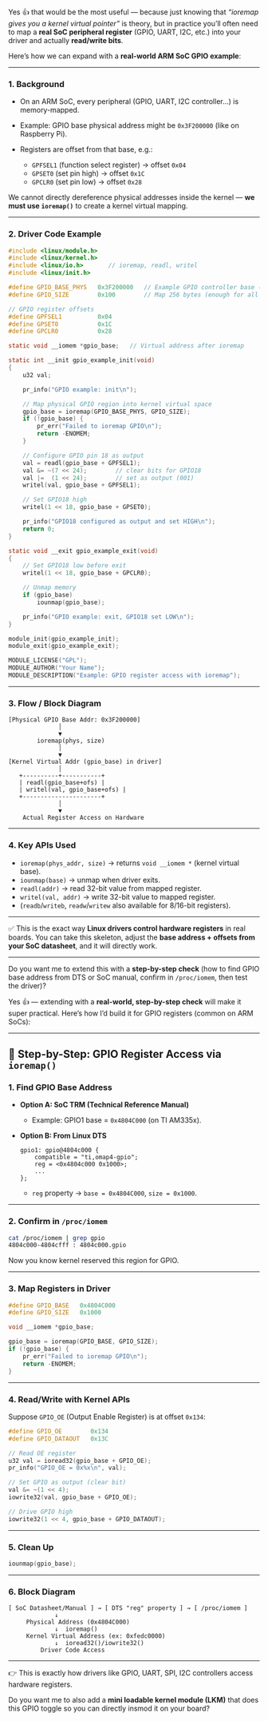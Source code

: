 Yes 👍 that would be the most useful — because just knowing that *“ioremap gives you a kernel virtual pointer”* is theory, but in practice you’ll often need to map a **real SoC peripheral register** (GPIO, UART, I2C, etc.) into your driver and actually **read/write bits**.

Here’s how we can expand with a **real-world ARM SoC GPIO example**:

---

### 1. **Background**

* On an ARM SoC, every peripheral (GPIO, UART, I2C controller…) is memory-mapped.
* Example: GPIO base physical address might be `0x3F200000` (like on Raspberry Pi).
* Registers are offset from that base, e.g.:

  * `GPFSEL1` (function select register) → offset `0x04`
  * `GPSET0` (set pin high) → offset `0x1C`
  * `GPCLR0` (set pin low) → offset `0x28`

We cannot directly dereference physical addresses inside the kernel — **we must use `ioremap()`** to create a kernel virtual mapping.

---

### 2. **Driver Code Example**

```c
#include <linux/module.h>
#include <linux/kernel.h>
#include <linux/io.h>       // ioremap, readl, writel
#include <linux/init.h>

#define GPIO_BASE_PHYS   0x3F200000   // Example GPIO controller base (SoC-specific)
#define GPIO_SIZE        0x100        // Map 256 bytes (enough for all GPIO regs)

// GPIO register offsets
#define GPFSEL1          0x04
#define GPSET0           0x1C
#define GPCLR0           0x28

static void __iomem *gpio_base;   // Virtual address after ioremap

static int __init gpio_example_init(void)
{
    u32 val;

    pr_info("GPIO example: init\n");

    // Map physical GPIO region into kernel virtual space
    gpio_base = ioremap(GPIO_BASE_PHYS, GPIO_SIZE);
    if (!gpio_base) {
        pr_err("Failed to ioremap GPIO\n");
        return -ENOMEM;
    }

    // Configure GPIO pin 18 as output
    val = readl(gpio_base + GPFSEL1);
    val &= ~(7 << 24);        // clear bits for GPIO18
    val |=  (1 << 24);        // set as output (001)
    writel(val, gpio_base + GPFSEL1);

    // Set GPIO18 high
    writel(1 << 18, gpio_base + GPSET0);

    pr_info("GPIO18 configured as output and set HIGH\n");
    return 0;
}

static void __exit gpio_example_exit(void)
{
    // Set GPIO18 low before exit
    writel(1 << 18, gpio_base + GPCLR0);

    // Unmap memory
    if (gpio_base)
        iounmap(gpio_base);

    pr_info("GPIO example: exit, GPIO18 set LOW\n");
}

module_init(gpio_example_init);
module_exit(gpio_example_exit);

MODULE_LICENSE("GPL");
MODULE_AUTHOR("Your Name");
MODULE_DESCRIPTION("Example: GPIO register access with ioremap");
```

---

### 3. **Flow / Block Diagram**

```
[Physical GPIO Base Addr: 0x3F200000]
              │
              ▼
        ioremap(phys, size)
              │
              ▼
[Kernel Virtual Addr (gpio_base) in driver]
              │
   +----------+-----------+
   | readl(gpio_base+ofs) |
   | writel(val, gpio_base+ofs) |
   +----------------------+
              │
              ▼
    Actual Register Access on Hardware
```

---

### 4. **Key APIs Used**

* `ioremap(phys_addr, size)` → returns `void __iomem *` (kernel virtual base).
* `iounmap(base)` → unmap when driver exits.
* `readl(addr)` → read 32-bit value from mapped register.
* `writel(val, addr)` → write 32-bit value to mapped register.
* (`readb`/`writeb`, `readw`/`writew` also available for 8/16-bit registers).

---

✅ This is the exact way **Linux drivers control hardware registers** in real boards.
You can take this skeleton, adjust the **base address + offsets from your SoC datasheet**, and it will directly work.

---

Do you want me to extend this with a **step-by-step check** (how to find GPIO base address from DTS or SoC manual, confirm in `/proc/iomem`, then test the driver)?



Yes 👍 — extending with a **real-world, step-by-step check** will make it super practical. Here’s how I’d build it for GPIO registers (common on ARM SoCs):

---

## 🔹 Step-by-Step: GPIO Register Access via `ioremap()`

### 1. **Find GPIO Base Address**

* **Option A: SoC TRM (Technical Reference Manual)**

  * Example: GPIO1 base = `0x4804C000` (on TI AM335x).
* **Option B: From Linux DTS**

  ```dts
  gpio1: gpio@4804c000 {
      compatible = "ti,omap4-gpio";
      reg = <0x4804c000 0x1000>;
      ...
  };
  ```

  * `reg` property → `base = 0x4804C000`, `size = 0x1000`.

---

### 2. **Confirm in `/proc/iomem`**

```sh
cat /proc/iomem | grep gpio
4804c000-4804cfff : 4804c000.gpio
```

Now you know kernel reserved this region for GPIO.

---

### 3. **Map Registers in Driver**

```c
#define GPIO_BASE   0x4804C000
#define GPIO_SIZE   0x1000

void __iomem *gpio_base;

gpio_base = ioremap(GPIO_BASE, GPIO_SIZE);
if (!gpio_base) {
    pr_err("Failed to ioremap GPIO\n");
    return -ENOMEM;
}
```

---

### 4. **Read/Write with Kernel APIs**

Suppose `GPIO_OE` (Output Enable Register) is at offset `0x134`:

```c
#define GPIO_OE        0x134
#define GPIO_DATAOUT   0x13C

// Read OE register
u32 val = ioread32(gpio_base + GPIO_OE);
pr_info("GPIO_OE = 0x%x\n", val);

// Set GPIO as output (clear bit)
val &= ~(1 << 4);
iowrite32(val, gpio_base + GPIO_OE);

// Drive GPIO high
iowrite32(1 << 4, gpio_base + GPIO_DATAOUT);
```

---

### 5. **Clean Up**

```c
iounmap(gpio_base);
```

---

### 6. **Block Diagram**

```
[ SoC Datasheet/Manual ] → [ DTS "reg" property ] → [ /proc/iomem ]
             ↓
     Physical Address (0x4804C000)
             ↓  ioremap()
     Kernel Virtual Address (ex: 0xfedc0000)
             ↓  ioread32()/iowrite32()
         Driver Code Access
```

---

👉 This is exactly how drivers like GPIO, UART, SPI, I2C controllers access hardware registers.

Do you want me to also add a **mini loadable kernel module (LKM)** that does this GPIO toggle so you can directly insmod it on your board?
